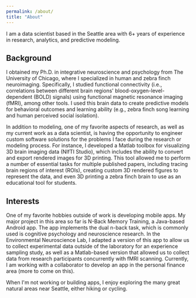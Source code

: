 ```yaml
---
permalink: /about/
title: "About"
---
```

I am a data scientist based in the Seattle area with 6+ years of experience in research, analytics, and predictive modeling. 

## Background
I obtained my Ph.D. in integrative neuroscience and psychology from The University of Chicago, where I specialized in human and zebra finch neuroimaging. Specifically, I studied functional connectivity (i.e., correlations between different brain regions' blood-oxygen-level-dependent (BOLD) signals) using functional magnetic resonance imaging (fMRI), among other tools. I used this brain data to create predictive models for behavioral outcomes and learning ability (e.g., zebra finch song learning and human perceived social isolation). 

In addition to modeling, one of my favorite aspects of research, as well as my current work as a data scientist, is having the opportunity to engineer custom software solutions for the problems I face during the research or modeling process. For instance, I developed a Matlab toolbox for visualizing 3D brain imaging data (NIfTI Studio), which includes the ability to convert and export rendered images for 3D printing. This tool allowed me to perform a number of essential tasks for multiple published papers, including tracing brain regions of interest (ROIs), creating custom 3D rendered figures to represent the data, and even 3D printing a zebra finch brain to use as an educational tool for students. 

## Interests
One of my favorite hobbies outside of work is developing mobile apps. My major project in this area so far is N-Back Memory Training, a Java-based Android app. The app implements the dual n-back task, which is commonly used is cognitive psychology and neuroscience research. In the Environmental Neuroscience Lab, I adapted a version of this app to allow us to collect experimental data outside of the laboratory for an experience sampling study, as well as a Matlab-based version that allowed us to collect data from research participants concurrently with fMRI scanning. Currently, I am working with a collaborator to develop an app in the personal finance area (more to come on this). 

When I'm not working or building apps, I enjoy exploring the many great natural areas near Seattle, either hiking or cycling. 